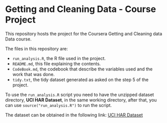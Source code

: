 # Getting and Cleaning Data - Course Project 
This repository hosts the project for the Coursera Getting and Cleaning data Data course.

The files in this repository are:
- `run_analysis.R`, the R file used in the project.
- `README.md`, this file explaining the contents.
- `CodeBook.md`, the codebook that describe the variables used and the work that was done.
- `tidy.txt`, the tidy dataset generated as asked on the step 5 of the project.

To use the `run_analysis.R` script you need to have the unzipped dataset directory, **UCI HAR Dataset**, in the same working directory, after that, you can use `source("run_analysis.R")` to run the script.

The dataset can be obtained in the following link: [UCI HAR Dataset](https://d396qusza40orc.cloudfront.net/getdata%2Fprojectfiles%2FUCI%20HAR%20Dataset.zip)
